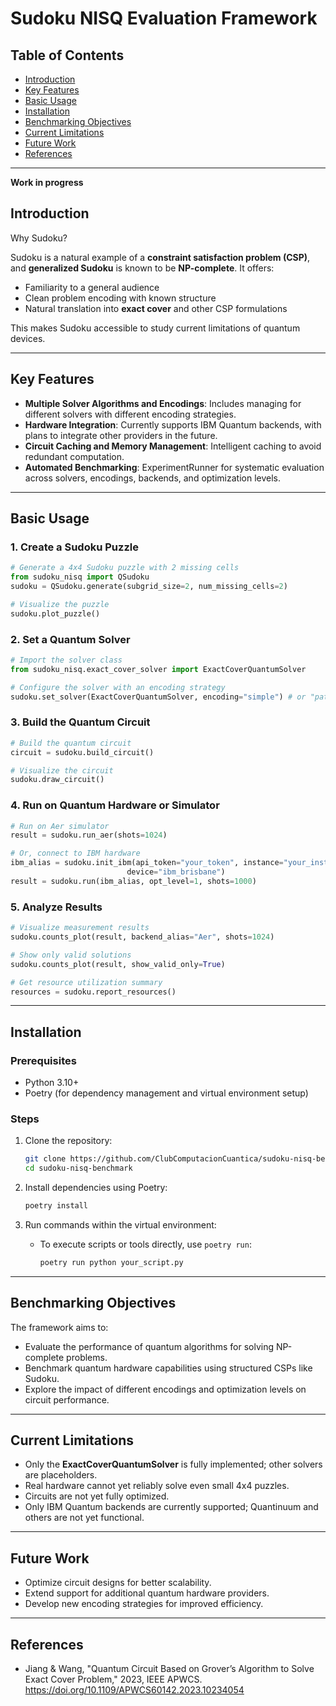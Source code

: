# Sudoku NISQ Evaluation Framework

## Table of Contents
- [Introduction](#introduction)
- [Key Features](#key-features)
- [Basic Usage](#basic-usage)
- [Installation](#installation)
- [Benchmarking Objectives](#benchmarking-objectives)
- [Current Limitations](#current-limitations)
- [Future Work](#future-work)
- [References](#references)

---
**Work in progress**


## Introduction

Why Sudoku?

Sudoku is a natural example of a **constraint satisfaction problem (CSP)**, and **generalized Sudoku** is known to be **NP-complete**. It offers:

- Familiarity to a general audience
- Clean problem encoding with known structure
- Natural translation into **exact cover** and other CSP formulations

This makes Sudoku accessible to study current limitations of quantum devices.

---

## Key Features

- **Multiple Solver Algorithms and Encodings**: Includes managing for different solvers with different encoding strategies.
- **Hardware Integration**: Currently supports IBM Quantum backends, with plans to integrate other providers in the future.
- **Circuit Caching and Memory Management**: Intelligent caching to avoid redundant computation.
- **Automated Benchmarking**: ExperimentRunner for systematic evaluation across solvers, encodings, backends, and optimization levels.

---

## Basic Usage

### 1. Create a Sudoku Puzzle

```python
# Generate a 4x4 Sudoku puzzle with 2 missing cells
from sudoku_nisq import QSudoku
sudoku = QSudoku.generate(subgrid_size=2, num_missing_cells=2)

# Visualize the puzzle
sudoku.plot_puzzle()
```

### 2. Set a Quantum Solver

```python
# Import the solver class
from sudoku_nisq.exact_cover_solver import ExactCoverQuantumSolver

# Configure the solver with an encoding strategy
sudoku.set_solver(ExactCoverQuantumSolver, encoding="simple") # or "pattern"
```

### 3. Build the Quantum Circuit

```python
# Build the quantum circuit
circuit = sudoku.build_circuit()

# Visualize the circuit
sudoku.draw_circuit()
```

### 4. Run on Quantum Hardware or Simulator

```python
# Run on Aer simulator
result = sudoku.run_aer(shots=1024)

# Or, connect to IBM hardware
ibm_alias = sudoku.init_ibm(api_token="your_token", instance="your_instance", 
                          device="ibm_brisbane")
result = sudoku.run(ibm_alias, opt_level=1, shots=1000)
```

### 5. Analyze Results

```python
# Visualize measurement results
sudoku.counts_plot(result, backend_alias="Aer", shots=1024)

# Show only valid solutions
sudoku.counts_plot(result, show_valid_only=True)

# Get resource utilization summary
resources = sudoku.report_resources()
```

---

## Installation

### Prerequisites
- Python 3.10+
- Poetry (for dependency management and virtual environment setup)

### Steps

1. Clone the repository:
   ```bash
   git clone https://github.com/ClubComputacionCuantica/sudoku-nisq-benchmark.git
   cd sudoku-nisq-benchmark
   ```

2. Install dependencies using Poetry:
   ```bash
   poetry install
   ```

3. Run commands within the virtual environment:
   - To execute scripts or tools directly, use `poetry run`:
     ```bash
     poetry run python your_script.py
     ```

---

## Benchmarking Objectives

The framework aims to:

- Evaluate the performance of quantum algorithms for solving NP-complete problems.
- Benchmark quantum hardware capabilities using structured CSPs like Sudoku.
- Explore the impact of different encodings and optimization levels on circuit performance.

---

## Current Limitations

- Only the **ExactCoverQuantumSolver** is fully implemented; other solvers are placeholders.
- Real hardware cannot yet reliably solve even small 4x4 puzzles.
- Circuits are not yet fully optimized.
- Only IBM Quantum backends are currently supported; Quantinuum and others are not yet functional.

---

## Future Work

- Optimize circuit designs for better scalability.
- Extend support for additional quantum hardware providers.
- Develop new encoding strategies for improved efficiency.

---

## References

- Jiang & Wang, "Quantum Circuit Based on Grover’s Algorithm to Solve Exact Cover Problem," 2023, IEEE APWCS. https://doi.org/10.1109/APWCS60142.2023.10234054
